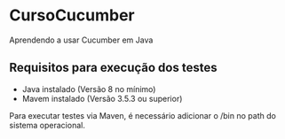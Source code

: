 # CursoCucumber
Aprendendo a usar Cucumber em Java

## Requisitos para execução dos testes
* Java instalado (Versão 8 no mínimo)
* Mavem instalado (Versão 3.5.3 ou superior)

Para executar testes via Maven, é necessário adicionar o /bin no path do sistema operacional.
